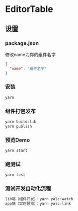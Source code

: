 # EditorTable

## 设置

### package.json

修改name为你的组件名字

```json
{
  "name": "组件名字"
}
```

### 安装

```js
yarn
```

### 组件打包发布

```js
yarn build:lib
yarn publish
```

### 预览Demo

```js
yarn start
```

### 跑测试

```js
yarn test
```

### 测试开发自动化流程

```js
lib端（组件开发）：yarn yalc:watch 
app端（实时预览）：yarn yalc:link 
```
